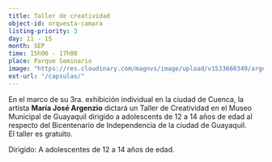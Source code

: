 ```yaml
---
title: Taller de creatividad
object-id: orquesta-camara
listing-priority: 3
day: 11 - 15
month: SEP
time: 15h00 - 17h00
place: Parque Seminario
image: "https://res.cloudinary.com/magnvs/image/upload/v1533660349/argenzio_g43xds.jpg"
ext-url: "/capsulas/"
---
```

En el marco de su 3ra. exhibición individual en la ciudad de Cuenca, la artista **María José Argenzio** dictará un Taller de Creatividad en el Museo Municipal de Guayaquil dirigido a adolescents de 12 a 14 años de edad al respecto del Bicentenario de Independencia de la ciudad de Guayaquil.  
El taller es gratuito.

Dirigido: A adolescentes de 12 a 14 años de edad. 

